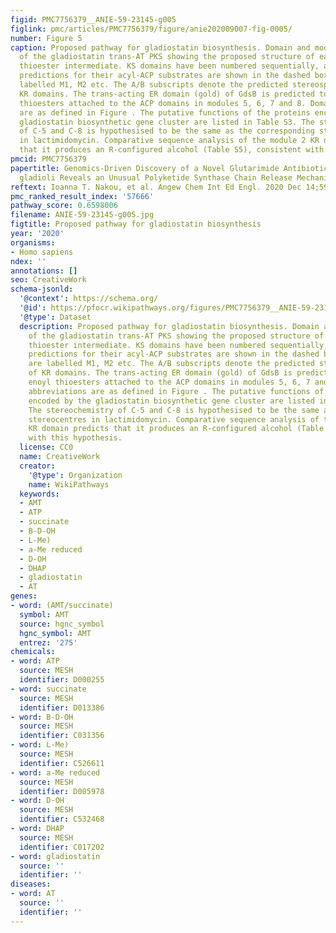 ```yaml
---
figid: PMC7756379__ANIE-59-23145-g005
figlink: pmc/articles/PMC7756379/figure/anie202009007-fig-0005/
number: Figure 5
caption: Proposed pathway for gladiostatin biosynthesis. Domain and module organization
  of the gladiostatin trans‐AT PKS showing the proposed structure of each ACP‐bound
  thioester intermediate. KS domains have been numbered sequentially, and the TransATor
  predictions for their acyl‐ACP substrates are shown in the dashed box. Modules are
  labelled M1, M2 etc. The A/B subscripts denote the predicted stereospecificity of
  KR domains. The trans‐acting ER domain (gold) of GdsB is predicted to reduce enoyl
  thioesters attached to the ACP domains in modules 5, 6, 7 and 8. Domain abbreviations
  are as defined in Figure . The putative functions of the proteins encoded by the
  gladiostatin biosynthetic gene cluster are listed in Table S3. The stereochemistry
  of C‐5 and C‐8 is hypothesised to be the same as the corresponding stereocentres
  in lactimidomycin. Comparative sequence analysis of the module 2 KR domain predicts
  that it produces an R‐configured alcohol (Table S5), consistent with this hypothesis.
pmcid: PMC7756379
papertitle: Genomics‐Driven Discovery of a Novel Glutarimide Antibiotic from Burkholderia
  gladioli Reveals an Unusual Polyketide Synthase Chain Release Mechanism.
reftext: Ioanna T. Nakou, et al. Angew Chem Int Ed Engl. 2020 Dec 14;59(51):23145-23153.
pmc_ranked_result_index: '57666'
pathway_score: 0.6598006
filename: ANIE-59-23145-g005.jpg
figtitle: Proposed pathway for gladiostatin biosynthesis
year: '2020'
organisms:
- Homo sapiens
ndex: ''
annotations: []
seo: CreativeWork
schema-jsonld:
  '@context': https://schema.org/
  '@id': https://pfocr.wikipathways.org/figures/PMC7756379__ANIE-59-23145-g005.html
  '@type': Dataset
  description: Proposed pathway for gladiostatin biosynthesis. Domain and module organization
    of the gladiostatin trans‐AT PKS showing the proposed structure of each ACP‐bound
    thioester intermediate. KS domains have been numbered sequentially, and the TransATor
    predictions for their acyl‐ACP substrates are shown in the dashed box. Modules
    are labelled M1, M2 etc. The A/B subscripts denote the predicted stereospecificity
    of KR domains. The trans‐acting ER domain (gold) of GdsB is predicted to reduce
    enoyl thioesters attached to the ACP domains in modules 5, 6, 7 and 8. Domain
    abbreviations are as defined in Figure . The putative functions of the proteins
    encoded by the gladiostatin biosynthetic gene cluster are listed in Table S3.
    The stereochemistry of C‐5 and C‐8 is hypothesised to be the same as the corresponding
    stereocentres in lactimidomycin. Comparative sequence analysis of the module 2
    KR domain predicts that it produces an R‐configured alcohol (Table S5), consistent
    with this hypothesis.
  license: CC0
  name: CreativeWork
  creator:
    '@type': Organization
    name: WikiPathways
  keywords:
  - AMT
  - ATP
  - succinate
  - B-D-OH
  - L-Me)
  - a-Me reduced
  - D-OH
  - DHAP
  - gladiostatin
  - AT
genes:
- word: (AMT/succinate)
  symbol: AMT
  source: hgnc_symbol
  hgnc_symbol: AMT
  entrez: '275'
chemicals:
- word: ATP
  source: MESH
  identifier: D000255
- word: succinate
  source: MESH
  identifier: D013386
- word: B-D-OH
  source: MESH
  identifier: C031356
- word: L-Me)
  source: MESH
  identifier: C526611
- word: a-Me reduced
  source: MESH
  identifier: D005978
- word: D-OH
  source: MESH
  identifier: C532468
- word: DHAP
  source: MESH
  identifier: C017202
- word: gladiostatin
  source: ''
  identifier: ''
diseases:
- word: AT
  source: ''
  identifier: ''
---
```

